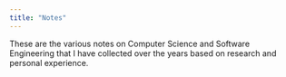 ```yaml
---
title: "Notes"
---
```


These are the various notes on Computer Science and Software Engineering that I
have collected over the years based on research and personal experience.
